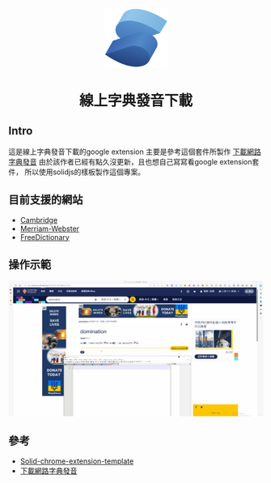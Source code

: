<div align="center">
<img width="128" src="/src/assets/img/logo.svg" alt="logo"/>
<h1>線上字典發音下載</h1>
</div>


## Intro <a name="intro"></a>
這是線上字典發音下載的google extension
主要是參考這個套件所製作
[下載網路字典發音](https://chrome.google.com/webstore/detail/download-audio-of-online/pdnaboncdpkapafcfbajadgknpfjegod)
由於該作者已經有點久沒更新，且也想自己寫寫看google extension套件，
所以使用solidjs的樣板製作這個專案。

## 目前支援的網站 
- [Cambridge](https://dictionary.cambridge.org/zht/)
- [Merriam-Webster](https://www.merriam-webster.com/)
- [FreeDictionary](https://www.thefreedictionary.com/)

## 操作示範
![操作示範](https://github.com/cycsd/DownloadPronounce/blob/main/src/assets/img/DownloadPronounce.gif)

## 參考 <a name="documents"></a>
- [Solid-chrome-extension-template](https://github.com/fuyutarow/solid-chrome-extension-template)
- [下載網路字典發音](https://chrome.google.com/webstore/detail/download-audio-of-online/pdnaboncdpkapafcfbajadgknpfjegod)


